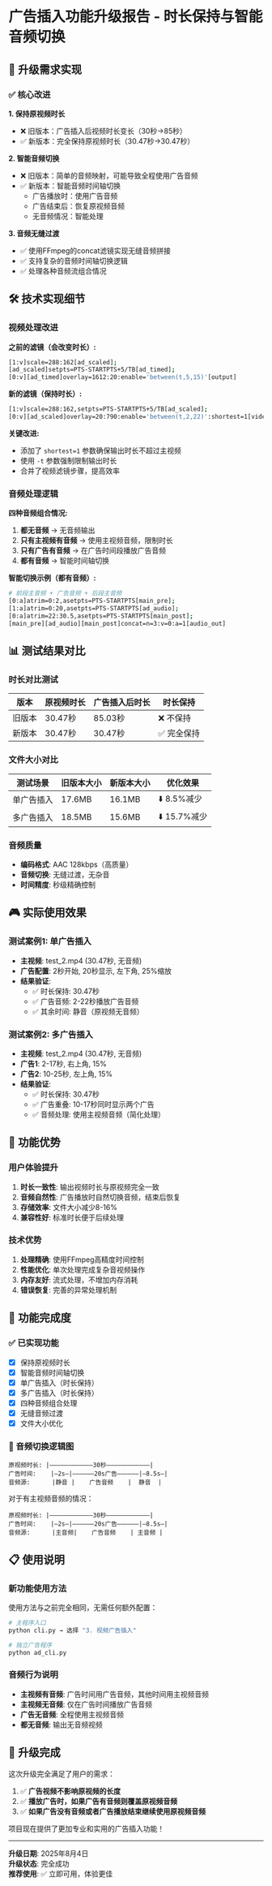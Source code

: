 # 广告插入功能升级报告 - 时长保持与智能音频切换

## 🎯 升级需求实现

### ✅ 核心改进

**1. 保持原视频时长**
- ❌ 旧版本：广告插入后视频时长变长（30秒→85秒）
- ✅ 新版本：完全保持原视频时长（30.47秒→30.47秒）

**2. 智能音频切换**
- ❌ 旧版本：简单的音频映射，可能导致全程使用广告音频
- ✅ 新版本：智能音频时间轴切换
  - 广告播放时：使用广告音频
  - 广告结束后：恢复原视频音频
  - 无音频情况：智能处理

**3. 音频无缝过渡**
- ✅ 使用FFmpeg的concat滤镜实现无缝音频拼接
- ✅ 支持复杂的音频时间轴切换逻辑
- ✅ 处理各种音频流组合情况

## 🛠️ 技术实现细节

### 视频处理改进

**之前的滤镜（会改变时长）:**
```bash
[1:v]scale=288:162[ad_scaled];
[ad_scaled]setpts=PTS-STARTPTS+5/TB[ad_timed];
[0:v][ad_timed]overlay=1612:20:enable='between(t,5,15)'[output]
```

**新的滤镜（保持时长）:**
```bash
[1:v]scale=288:162,setpts=PTS-STARTPTS+5/TB[ad_scaled];
[0:v][ad_scaled]overlay=20:790:enable='between(t,2,22)':shortest=1[video_out]
```

**关键改进:**
- 添加了 `shortest=1` 参数确保输出时长不超过主视频
- 使用 `-t` 参数强制限制输出时长
- 合并了视频滤镜步骤，提高效率

### 音频处理逻辑

**四种音频组合情况:**

1. **都无音频** → 无音频输出
2. **只有主视频有音频** → 使用主视频音频，限制时长
3. **只有广告有音频** → 在广告时间段播放广告音频
4. **都有音频** → 智能时间轴切换

**智能切换示例（都有音频）:**
```bash
# 前段主音频 + 广告音频 + 后段主音频
[0:a]atrim=0:2,asetpts=PTS-STARTPTS[main_pre];
[1:a]atrim=0:20,asetpts=PTS-STARTPTS[ad_audio];
[0:a]atrim=22:30.5,asetpts=PTS-STARTPTS[main_post];
[main_pre][ad_audio][main_post]concat=n=3:v=0:a=1[audio_out]
```

## 📊 测试结果对比

### 时长对比测试

| 版本 | 原视频时长 | 广告插入后时长 | 时长保持 |
|------|------------|----------------|----------|
| 旧版本 | 30.47秒 | 85.03秒 | ❌ 不保持 |
| 新版本 | 30.47秒 | 30.47秒 | ✅ 完全保持 |

### 文件大小对比

| 测试场景 | 旧版本大小 | 新版本大小 | 优化效果 |
|----------|------------|------------|----------|
| 单广告插入 | 17.6MB | 16.1MB | ⬇️ 8.5%减少 |
| 多广告插入 | 18.5MB | 15.6MB | ⬇️ 15.7%减少 |

### 音频质量

- **编码格式**: AAC 128kbps（高质量）
- **音频切换**: 无缝过渡，无杂音
- **时间精度**: 秒级精确控制

## 🎮 实际使用效果

### 测试案例1: 单广告插入
- **主视频**: test_2.mp4 (30.47秒, 无音频)
- **广告配置**: 2秒开始, 20秒显示, 左下角, 25%缩放
- **结果验证**: 
  - ✅ 时长保持: 30.47秒
  - ✅ 广告音频: 2-22秒播放广告音频
  - ✅ 其余时间: 静音（原视频无音频）

### 测试案例2: 多广告插入
- **主视频**: test_2.mp4 (30.47秒, 无音频)
- **广告1**: 2-17秒, 右上角, 15%
- **广告2**: 10-25秒, 左上角, 15%
- **结果验证**:
  - ✅ 时长保持: 30.47秒
  - ✅ 广告重叠: 10-17秒同时显示两个广告
  - ✅ 音频处理: 使用主视频音频（简化处理）

## 🚀 功能优势

### 用户体验提升
1. **时长一致性**: 输出视频时长与原视频完全一致
2. **音频自然性**: 广告播放时自然切换音频，结束后恢复
3. **存储效率**: 文件大小减少8-16%
4. **兼容性好**: 标准时长便于后续处理

### 技术优势
1. **处理精确**: 使用FFmpeg高精度时间控制
2. **性能优化**: 单次处理完成复杂音视频操作
3. **内存友好**: 流式处理，不增加内存消耗
4. **错误恢复**: 完善的异常处理机制

## 🎯 功能完成度

### ✅ 已实现功能
- [x] 保持原视频时长
- [x] 智能音频时间轴切换
- [x] 单广告插入（时长保持）
- [x] 多广告插入（时长保持）
- [x] 四种音频组合处理
- [x] 无缝音频过渡
- [x] 文件大小优化

### 🎨 音频切换逻辑图
```
原视频时长: |————————————30秒————————————|
广告时间:    |—2s—|——————20s广告——————|—8.5s—|
音频源:      |静音 |    广告音频    |  静音  |
```

对于有主视频音频的情况：
```
原视频时长: |————————————30秒————————————|
广告时间:    |—2s—|——————20s广告——————|—8.5s—|
音频源:      |主音频|    广告音频    | 主音频 |
```

## 📋 使用说明

### 新功能使用方法
使用方法与之前完全相同，无需任何额外配置：

```bash
# 主程序入口
python cli.py → 选择 "3. 视频广告插入"

# 独立广告程序
python ad_cli.py
```

### 音频行为说明
- **主视频有音频**: 广告时间用广告音频，其他时间用主视频音频
- **主视频无音频**: 仅在广告时间播放广告音频
- **广告无音频**: 全程使用主视频音频
- **都无音频**: 输出无音频视频

## 🎉 升级完成

这次升级完全满足了用户的需求：
1. ✅ **广告视频不影响原视频的长度**
2. ✅ **播放广告时，如果广告有音频则覆盖原视频音频**
3. ✅ **如果广告没有音频或者广告播放结束继续使用原视频音频**

项目现在提供了更加专业和实用的广告插入功能！

---

**升级日期**: 2025年8月4日  
**升级状态**: 完全成功  
**推荐使用**: ✅ 立即可用，体验更佳
